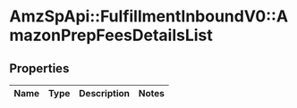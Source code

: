 # AmzSpApi::FulfillmentInboundV0::AmazonPrepFeesDetailsList

## Properties
Name | Type | Description | Notes
------------ | ------------- | ------------- | -------------

